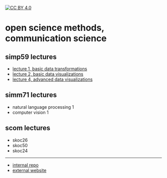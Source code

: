 [![CC BY 4.0][cc-by-shield]][cc-by]

[cc-by]: http://creativecommons.org/licenses/by/4.0/
[cc-by-image]: https://i.creativecommons.org/l/by/4.0/88x31.png
[cc-by-shield]: https://img.shields.io/badge/License-CC%20BY%204.0-lightgrey.svg

# open science methods, communication science

## simp59 lectures

- [lecture 1, basic data transformations](web/edu/simp59-01tra.html)
- [lecture 2, basic data visualizations](web/edu/simp59-01viz.html)
- [lecture 4, advanced data visualizations](web/edu/simp59-02viz.html)

## simm71 lectures

- natural language processing 1
- computer vision 1

## scom lectures

- skoc26
- skoc50
- skoc24

---

- [internal repo](https://github.com/cca-cce/osm-comm/)
- [external website](https://cca-cce.github.io/osm-comm/)










